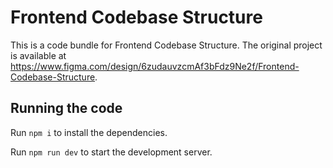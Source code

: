 
  # Frontend Codebase Structure

  This is a code bundle for Frontend Codebase Structure. The original project is available at https://www.figma.com/design/6zudauvzcmAf3bFdz9Ne2f/Frontend-Codebase-Structure.

  ## Running the code

  Run `npm i` to install the dependencies.

  Run `npm run dev` to start the development server.
  